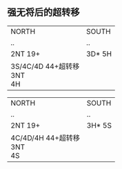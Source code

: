 ## 强无将后的超转移
<table>
    <tr><td>NORTH</td>  <td>SOUTH</td></tr>
    <tr><td>..</td>   <td>..</td> </tr>
    <tr><td>2NT 19+</td>   <td>3D* 5H</td> </tr>
    <tr><td>3S/4C/4D 44+超转移<br/>3NT <br/>4H</td>   <td></td> </tr>
</table>

<table>
    <tr><td>NORTH</td>  <td>SOUTH</td></tr>
    <tr><td>..</td>   <td>..</td> </tr>
    <tr><td>2NT 19+</td>   <td>3H* 5S</td> </tr>
    <tr><td>4C/4D/4H 44+超转移<br/>3NT <br/>4S</td>   <td></td> </tr>
</table>